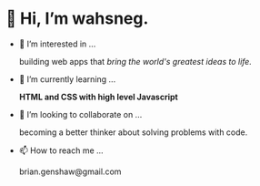 <h1>👋 Hi, I’m wahsneg.</h1>

- 👀 I’m interested in ...
  <p> building web apps that <i> bring the world's greatest ideas to life. </i></p>
  
- 🌱 I’m currently learning ...
  <p><strong> HTML and CSS with high level Javascript</strong></p>
  
- 💞️ I’m looking to collaborate on ...
  <p> becoming a better thinker about solving problems with code.</p>
  
- 📫 How to reach me ...
  <p> brian.genshaw@gmail.com </p>
  
<!---
wahsneg/wahsneg is a ✨ special ✨ repository because its `README.md` (this file) appears on your GitHub profile.
You can click the Preview link to take a look at your changes.
--->
